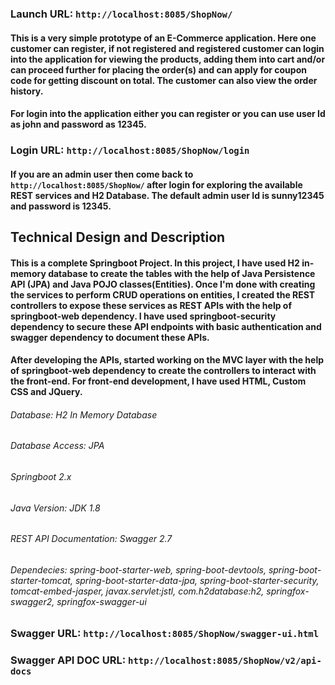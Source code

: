 ### Launch URL: `http://localhost:8085/ShopNow/`

#### This is a very simple prototype of an E-Commerce application. Here one customer can register, if not registered and registered customer can login into the application for viewing the products, adding them into cart and/or can proceed further for placing the order(s) and can apply for coupon code for getting discount on total. The customer can also view the order history.

#### For login into the application either you can register or you can use user Id as john and password as 12345.
### Login URL: `http://localhost:8085/ShopNow/login`

#### If you are an admin user then come back to `http://localhost:8085/ShopNow/` after login for exploring the available REST services and H2 Database. The default admin user Id is sunny12345 and password is 12345.

##                                               Technical Design and Description
 
#### This is a complete Springboot Project. In this project, I have used H2 in-memory database to create the tables with the help of Java Persistence API (JPA) and Java POJO classes(Entities). Once I'm done with creating the services to perform CRUD operations on entities, I created the REST controllers to expose these services as REST APIs with the help of springboot-web dependency. I have used springboot-security dependency to secure these API endpoints with basic authentication and swagger dependency to document these APIs.

#### After developing the APIs, started working on the MVC layer with the help of springboot-web dependency to create the controllers to interact with the front-end. For front-end development, I have used HTML, Custom CSS and JQuery.


###### Database: H2 In Memory Database
###### Database Access:	JPA
###### Springboot	2.x
###### Java Version:	JDK 1.8
###### REST API Documentation: Swagger 2.7
###### Dependecies: spring-boot-starter-web, spring-boot-devtools, spring-boot-starter-tomcat, spring-boot-starter-data-jpa, spring-boot-starter-security, tomcat-embed-jasper, javax.servlet:jstl, com.h2database:h2, springfox-swagger2, springfox-swagger-ui


### Swagger URL: `http://localhost:8085/ShopNow/swagger-ui.html`
### Swagger API DOC URL: `http://localhost:8085/ShopNow/v2/api-docs`